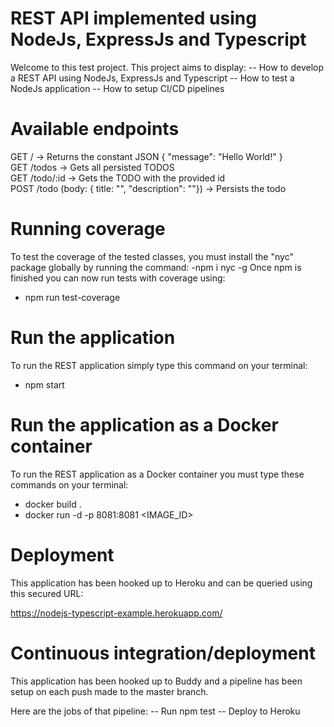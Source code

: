 # REST API implemented using NodeJs, ExpressJs and Typescript

Welcome to this test project. This project aims to display:
-- How to develop a REST API using NodeJs, ExpressJs and Typescript
-- How to test a NodeJs application
-- How to setup CI/CD pipelines

# Available endpoints

GET / -> Returns the constant JSON { "message": "Hello World!" }  
GET /todos -> Gets all persisted TODOS  
GET /todo/:id -> Gets the TODO with the provided id  
POST /todo (body: { title: "<ATitle>", "description": "<ADescription>"}) -> Persists the todo 

# Running coverage

To test the coverage of the tested classes, you must install the "nyc" package globally by running the command:
-npm i nyc -g
Once npm is finished you can now run tests with coverage using:
- npm run test-coverage

# Run the application

To run the REST application simply type this command on your terminal:
- npm start

# Run the application as a Docker container

To run the REST application as a Docker container you must type these commands on your terminal:
- docker build .
- docker run -d -p 8081:8081 <IMAGE_ID>

# Deployment 

This application has been hooked up to Heroku and can be queried using this secured URL:

https://nodejs-typescript-example.herokuapp.com/

# Continuous integration/deployment

This application has been hooked up to Buddy and a pipeline has been setup on each push made to 
the master branch.

Here are the jobs of that pipeline:
-- Run npm test
-- Deploy to Heroku